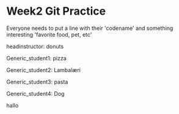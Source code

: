 # Week2 Git Practice

Everyone needs to put a line with their 'codename' and something interesting 'favorite food, pet, etc'

headinstructor:  donuts

Generic_student1: pizza

Generic_student2: Lambalæri

Generic_student3: pasta

Generic_student4: Dog

hallo
